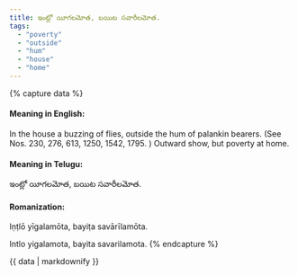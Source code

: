 ```yaml
---
title: ఇంట్లో యీగలమోత, బయిట సవారీలమోత.
tags:
  - "poverty"
  - "outside"
  - "hum"
  - "house"
  - "home"
---
```


{% capture data %}
#### Meaning in English:
In the house a buzzing of flies, outside the hum of palankin bearers.
(See Nos. 230, 276, 613, 1250, 1542, 1795. )
Outward show, but poverty at home.

#### Meaning in Telugu:
ఇంట్లో యీగలమోత, బయిట సవారీలమోత.

#### Romanization:
Iṇṭlō yīgalamōta, bayiṭa savārīlamōta.

Intlo yigalamota, bayita savarilamota.
{% endcapture %}

{{ data | markdownify }}

